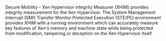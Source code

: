 Secure Mobility - Xen Hypervisor integrity Measurer (XHIM) provides integrity measurement for the Xen Hypervisor. The System Management Interrupt (SMI) Transfer Monitor Protected Execution (STE/PE) environment provides XHIM with a running environment which can accurately measure key features of Xen's memory and machine state while being protected from modification, tampering or deception on the Xen Hypervisor itself.
